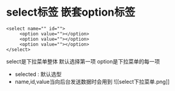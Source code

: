 # select标签 嵌套option标签
```
<select name="" id="">
	 <option value=""></option>
	 <option value=""></option> 
	 <option value=""></option>
</select> 
```
select是下拉菜单整体
默认选择第一项
option是下拉菜单的每一项
+ selected : 默认选型
+ name,id,value当向后台发送数据时会用到
![[select下拉菜单.png]]